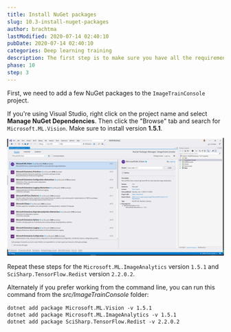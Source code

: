 ```yaml
---
title: Install NuGet packages
slug: 10.3-install-nuget-packages
author: brachtma
lastModified: 2020-07-14 02:40:10
pubDate: 2020-07-14 02:40:10
categories: Deep learning training
description: The first step is to make sure you have all the requirements and to clone the workshop source code.
phase: 10
step: 3
---
```


First, we need to add a few NuGet packages to the `ImageTrainConsole` project.

If you're using Visual Studio, right click on the project name and select **Manage NuGet Dependencies**. Then click the "Browse" tab and search for `Microsoft.ML.Vision`. Make sure to install version **1.5.1**.

![Install Microsoft.ML.Vision NuGet package](./media/install-dl-nuget.png)

Repeat these steps for the `Microsoft.ML.ImageAnalytics` version `1.5.1` and `SciSharp.TensorFlow.Redist` version `2.2.0.2`.

Alternately if you prefer working from the command line, you can run this command from the *src/ImageTrainConsole* folder:

```dotnetcli
dotnet add package Microsoft.ML.Vision -v 1.5.1
dotnet add package Microsoft.ML.ImageAnalytics -v 1.5.1
dotnet add package SciSharp.TensorFlow.Redist -v 2.2.0.2
```